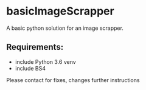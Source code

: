 # basicImageScrapper
<p>A basic python solution for an image scrapper.</p>

<h2>Requirements: </h2>
<ul>
  <li>include Python 3.6 venv</li>
  <li>include BS4</li>
</ul>

<p>Please contact for fixes, changes further instructions</p>
